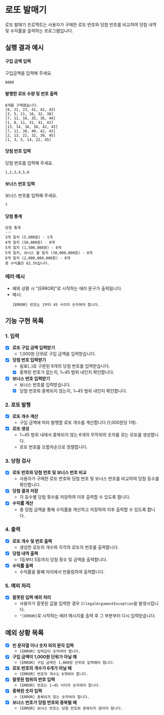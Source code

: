 # 로또 발매기

로또 발매기 프로젝트는 사용자가 구매한 로또 번호와 당첨 번호를 비교하여 당첨 내역 및 수익률을 출력하는 프로그램입니다.

## 실행 결과 예시

#### 구입 금액 입력
구입금액을 입력해 주세요.
```
8000
```

#### 발행한 로또 수량 및 번호 출력
```
8개를 구매했습니다.
[8, 21, 23, 41, 42, 43]  
[3, 5, 11, 16, 32, 38]  
[7, 11, 16, 35, 36, 44]  
[1, 8, 11, 31, 41, 42]  
[13, 14, 16, 38, 42, 45]  
[7, 11, 30, 40, 42, 43]  
[2, 13, 22, 32, 38, 45]  
[1, 3, 5, 14, 22, 45]
```

#### 당첨 번호 입력
당첨 번호를 입력해 주세요.
```
1,2,3,4,5,6
```

#### 보너스 번호 입력
보너스 번호를 입력해 주세요.
```
7
```

#### 당첨 통계
```
당첨 통계
---
3개 일치 (5,000원) - 1개  
4개 일치 (50,000원) - 0개  
5개 일치 (1,500,000원) - 0개  
5개 일치, 보너스 볼 일치 (30,000,000원) - 0개  
6개 일치 (2,000,000,000원) - 0개  
총 수익률은 62.5%입니다.
```

### 에러 예시
- 예외 상황 시 "[ERROR]"로 시작하는 에러 문구가 출력됩니다.
- 예시:
  ```
  [ERROR] 번호는 1부터 45 사이의 숫자여야 합니다.
  ```


## 기능 구현 목록

### 1. 입력
- [x] **로또 구입 금액 입력받기**
  - 1,000원 단위로 구입 금액을 입력받습니다.
- [x] **당첨 번호 입력받기**
  - 쉼표(`,`)로 구분된 6개의 당첨 번호를 입력받습니다.
  - [x] 중복된 번호가 없는지, 1~45 범위 내인지 확인합니다.
- [x] **보너스 번호 입력받기**
  - 보너스 번호를 입력받습니다.
  - [x] 당첨 번호와 중복되지 않는지, 1~45 범위 내인지 확인합니다.

### 2. 로또 발행
- [x] **로또 개수 계산**
  - 구입 금액에 따라 발행할 로또 개수를 계산합니다 (1,000원당 1개).
- [x] **로또 생성**
  - 1~45 범위 내에서 중복되지 않는 6개의 무작위의 숫자를 갖는 로또를 생성합니다.
  - 로또 번호를 오름차순으로 정렬합니다.

### 3. 당첨 검사
- [x] **로또 번호와 당첨 번호 및 보너스 번호 비교**
  - 사용자가 구매한 로또 번호와 당첨 번호 및 보너스 번호를 비교하여 당첨 등수를 확인합니다.
- [x] **당첨 결과 저장**
  - 각 등수별 당첨 횟수를 저장하여 이후 출력할 수 있도록 합니다.
- [x] **수익률 계산**
  - 총 당첨 금액을 통해 수익률을 계산하고 저장하여 이후 출력할 수 있도록 합니다.

### 4. 출력
- [x] **로또 개수 및 번호 출력**
  - 생성한 로또의 개수와 각각의 로또의 번호를 출력합니다.
- [x] **당첨 내역 출력**
  - 1등부터 5등까지 당첨 횟수 및 금액을 출력합니다.
- [x] **수익률 출력**
  - 수익률을 둘째 자리에서 반올림하여 출력합니다.

### 5. 예외 처리
- [x] **잘못된 입력 예외 처리**
  - 사용자가 잘못된 값을 입력한 경우 `IllegalArgumentException`을 발생시킵니다.
  - `"[ERROR]`로 시작하는 에러 메시지를 출력 후 그 부분부터 다시 입력받습니다.

## 예외 상황 목록

- [x] **빈 문자열 이나 숫자 외의 문자 입력**
  - `[ERROR] 입력값이 숫자여야 합니다.`
- [x] **구입 금액이 1,000원 단위가 아닐 때**
  - `[ERROR] 구입 금액은 1,000원 단위로 입력해야 합니다.`
- [x] **로또 번호의 개수가 6개가 아닐 때**
  - `[ERROR] 번호의 개수는 6개여야 합니다.`
- [x] **잘못된 범위의 번호 입력**
  - `[ERROR] 번호는 1~45 사이의 숫자여야 합니다.`
- [x] **중복된 숫자 입력**
  - `[ERROR] 중복되지 않는 숫자여야 합니다.`
- [x] **보너스 번호가 당첨 번호와 중복될 때**
  - `[ERROR] 보너스 번호는 당첨 번호와 중복되지 않아야 합니다.`
